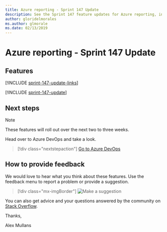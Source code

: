 ```yaml
---
title: Azure reporting - Sprint 147 Update
description: See the Sprint 147 feature updates for Azure reporting, including next steps.
author: gloridelmorales
ms.author: glmorale
ms.date: 02/13/2019
---
```


# Azure reporting - Sprint 147 Update

## Features

[!INCLUDE [sprint-147-update-links](../includes/reporting/sprint-147-update-links.md)]

[!INCLUDE [sprint-147-update](../includes/reporting/sprint-147-update.md)]

## Next steps

> [!NOTE]
> These features will roll out over the next two to three weeks.

Head over to Azure DevOps and take a look.

> [!div class="nextstepaction"]
> [Go to Azure DevOps](https://go.microsoft.com/fwlink/?LinkId=307137&campaign=o~msft~docs~product-vsts~release-notes)

## How to provide feedback

We would love to hear what you think about these features. Use the feedback menu to report a problem or provide a suggestion.

> [!div class="mx-imgBorder"]
> ![Make a suggestion](../../media/help-make-a-suggestion.png)

You can also get advice and your questions answered by the community on [Stack Overflow](https://stackoverflow.com/questions/tagged/azure-devops).

Thanks,

Alex Mullans
